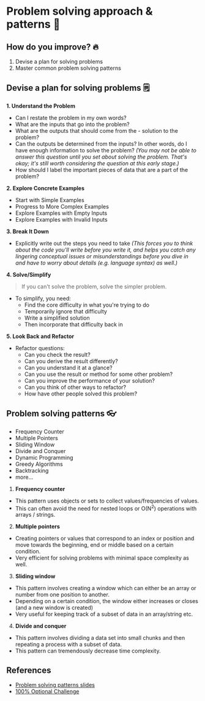# Problem solving approach & patterns 🤺

## How do you improve? 🔥

1. Devise a plan for solving problems
2. Master common problem solving patterns

## Devise a plan for solving problems 🗒

**1. Understand the Problem**
- Can I restate the problem in my own words?
- What are the inputs that go into the problem?
- What are the outputs that should come from the - solution to the problem?
- Can the outputs be determined from the inputs? In other words, do I have enough information to solve the problem? *(You may not be able to answer this question until you set about solving the problem. That's okay; it's still worth considering the question at this early stage.)*
- How should I label the important pieces of data that are a part of the problem?

**2. Explore Concrete Examples**
- Start with Simple Examples
- Progress to More Complex Examples
- Explore Examples with Empty Inputs
- Explore Examples with Invalid Inputs

**3. Break It Down**
- Explicitly write out the steps you need to take *(This forces you to think about the code you'll write before you write it, and helps you catch any lingering conceptual issues or misunderstandings before you dive in and have to worry about details (e.g. language syntax) as well.)*

**4. Solve/Simplify**
> If you can't solve the problem, solve the simpler problem. 
- To simplify, you need:
  - Find the core difficulty in what you're trying to do
  - Temporarily ignore that difficulty
  - Write a simplified solution
  - Then incorporate that difficulty back in

**5. Look Back and Refactor**
- Refactor questions:
  - Can you check the result?
  - Can you derive the result differently?
  - Can you understand it at a glance?
  - Can you use the result or method for some other problem?
  - Can you improve the performance of your solution?
  - Can you think of other ways to refactor?
  - How have other people solved this problem?

## Problem solving patterns 👓
- Frequency Counter
- Multiple Pointers
- Sliding Window
- Divide and Conquer
- Dynamic Programming
- Greedy Algorithms
- Backtracking
- more...

1. **Frequency counter**
- This pattern uses objects or sets to collect values/frequencies of values.
- This can often avoid the need for nested loops or O(N<sup>2</sup>) operations with arrays / strings.

2. **Multiple pointers**
- Creating pointers or values that correspond to an index or position and move towards the beginning, end or middle based on a certain condition.
- Very efficient for solving problems with minimal space complexity as well.

3. **Sliding window**
- This pattern involves creating a window which can either be an array or number from one position to another.
- Depending on a certain condition, the window either increases or closes (and a new window is created)
- Very useful for keeping track of a subset of data in an array/string etc.

4. **Divide and conquer**
- This pattern involves dividing a data set into small chunks and then repeating a process with a subset of data.
- This pattern can tremendously decrease time complexity.

## References
- [Problem solving patterns slides](https://cs.slides.com/colt_steele/problem-solving-patterns#/)
- [100% Optional Challenge](https://github.com/alexticovschi/JavaScript-Algorithms-and-Data-Structures-Masterclass/tree/master/100%25%20OPTIONAL%20Challenges)
